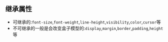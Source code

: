 ## 继承属性

* 可继承的:`font-size`,`font-weight`,`line-height`,`visibility`,`color`,`cursor`等  
* 不可继承的一般是会改变盒子模型的:`display`,`margin`,`border`,`padding`,`height`等